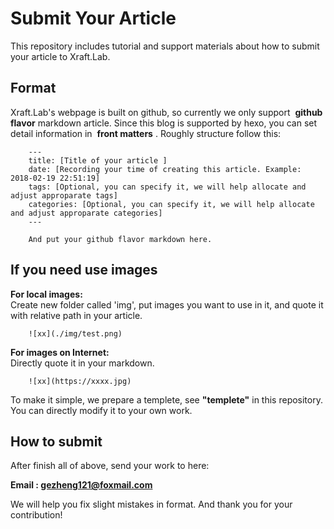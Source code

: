 # Submit Your Article
This repository includes tutorial and support materials about how to submit your article to Xraft.Lab.

## Format ##

Xraft.Lab's webpage is built on github, so currently we only support  **github flavor**  markdown article. Since this blog is supported by hexo, you can set detail information in  **front matters**  .
Roughly structure follow this:

        ---
        title: [Title of your article ] 
        date: [Recording your time of creating this article. Example: 2018-02-19 22:51:19]
        tags: [Optional, you can specify it, we will help allocate and adjust approparate tags]
        categories: [Optional, you can specify it, we will help allocate and adjust approparate categories]
        ---
        
        And put your github flavor markdown here.

## If you need use images ##  

**For local images:**  
Create new folder called 'img', put images you want to use in it, and quote it with relative path in your article.
                      
        ![xx](./img/test.png)

**For images on Internet:**  
Directly quote it in your markdown.
        
        ![xx](https://xxxx.jpg)


To make it simple, we prepare a templete, see  **"templete"**  in this repository. You can directly modify it to your own work.  

## How to submit ##

After finish all of above, send your work to here:

**Email : gezheng121@foxmail.com**

We will help you fix slight mistakes in format. And thank you for your contribution!
